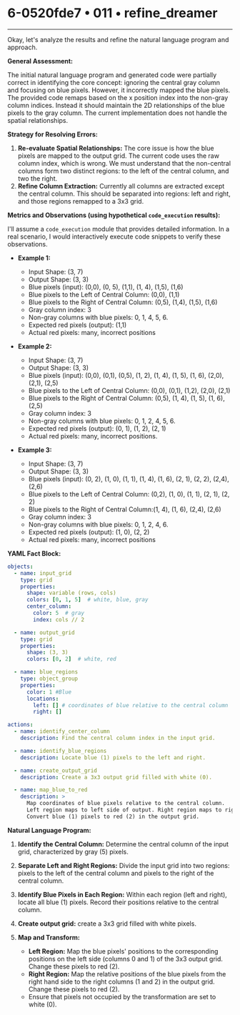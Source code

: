 # 6-0520fde7 • 011 • refine_dreamer

---
Okay, let's analyze the results and refine the natural language program and approach.

**General Assessment:**

The initial natural language program and generated code were partially correct in identifying the core concept: ignoring the central gray column and focusing on blue pixels. However, it incorrectly mapped the blue pixels. The provided code remaps based on the x position index into the non-gray column indices. Instead it should maintain the 2D relationships of the blue pixels to the gray column. The current implementation does not handle the spatial relationships.

**Strategy for Resolving Errors:**

1.  **Re-evaluate Spatial Relationships:** The core issue is how the blue pixels are mapped to the output grid. The current code uses the raw column index, which is wrong. We must understand that the non-central columns form two distinct regions: to the left of the central column, and two the right.
2.  **Refine Column Extraction:** Currently all columns are extracted except the central column. This should be separated into regions: left and right, and those regions remapped to a 3x3 grid.

**Metrics and Observations (using hypothetical `code_execution` results):**

I'll assume a `code_execution` module that provides detailed information. In a real scenario, I would interactively execute code snippets to verify these observations.

*   **Example 1:**
    *   Input Shape: (3, 7)
    *   Output Shape: (3, 3)
    *   Blue pixels (input): (0,0), (0, 5), (1,1), (1, 4), (1,5), (1,6)
    *   Blue pixels to the Left of Central Column: (0,0), (1,1)
    *   Blue pixels to the Right of Central Column: (0,5), (1,4), (1,5), (1,6)
    *   Gray column index: 3
    *   Non-gray columns with blue pixels: 0, 1, 4, 5, 6.
    *   Expected red pixels (output): (1,1)
    *   Actual red pixels: many, incorrect positions

*   **Example 2:**
    *   Input Shape: (3, 7)
    *   Output Shape: (3, 3)
    *   Blue pixels (input): (0,0), (0,1), (0,5), (1, 2), (1, 4), (1, 5), (1, 6), (2,0), (2,1), (2,5)
    *   Blue pixels to the Left of Central Column: (0,0), (0,1), (1,2), (2,0), (2,1)
    *   Blue pixels to the Right of Central Column: (0,5), (1, 4), (1, 5), (1, 6), (2,5)
    *   Gray column index: 3
    *   Non-gray columns with blue pixels: 0, 1, 2, 4, 5, 6.
    *   Expected red pixels (output): (0, 1), (1, 2), (2, 1)
    *   Actual red pixels: many, incorrect positions.

*   **Example 3:**
    *   Input Shape: (3, 7)
    *   Output Shape: (3, 3)
    *   Blue pixels (input): (0, 2), (1, 0), (1, 1), (1, 4), (1, 6), (2, 1), (2, 2), (2,4), (2,6)
    *   Blue pixels to the Left of Central Column: (0,2), (1, 0), (1, 1), (2, 1), (2, 2)
    *   Blue pixels to the Right of Central Column:(1, 4), (1, 6), (2,4), (2,6)
    *   Gray column index: 3
    *   Non-gray columns with blue pixels: 0, 1, 2, 4, 6.
    *   Expected red pixels (output): (1, 0), (2, 2)
    *   Actual red pixels: many, incorrect positions

**YAML Fact Block:**

```yaml
objects:
  - name: input_grid
    type: grid
    properties:
      shape: variable (rows, cols)
      colors: [0, 1, 5]  # white, blue, gray
      center_column:
        color: 5  # gray
        index: cols // 2

  - name: output_grid
    type: grid
    properties:
      shape: (3, 3)
      colors: [0, 2]  # white, red

  - name: blue_regions
    type: object_group
    properties:
      color: 1 #Blue
      locations:
        left: [] # coordinates of blue relative to the central column
        right: []

actions:
  - name: identify_center_column
    description: Find the central column index in the input grid.

  - name: identify_blue_regions
    description: Locate blue (1) pixels to the left and right.

  - name: create_output_grid
    description: Create a 3x3 output grid filled with white (0).

  - name: map_blue_to_red
    description: >
      Map coordinates of blue pixels relative to the central column.
      Left region maps to left side of output. Right region maps to right side.
      Convert blue (1) pixels to red (2) in the output grid.

```

**Natural Language Program:**

1.  **Identify the Central Column:** Determine the central column of the input grid, characterized by gray (5) pixels.

2.  **Separate Left and Right Regions:** Divide the input grid into two regions: pixels to the left of the central column and pixels to the right of the central column.

3.  **Identify Blue Pixels in Each Region:** Within each region (left and right), locate all blue (1) pixels. Record their positions relative to the central column.

4. **Create output grid:** create a 3x3 grid filled with white pixels.

5.  **Map and Transform:**
    *   **Left Region:** Map the blue pixels' positions to the corresponding positions on the left side (columns 0 and 1) of the 3x3 output grid. Change these pixels to red (2).
    *  **Right Region:** Map the relative positions of the blue pixels from the right hand side to the right columns (1 and 2) in the output grid. Change these pixels to red (2).
    *   Ensure that pixels not occupied by the transformation are set to white (0).

